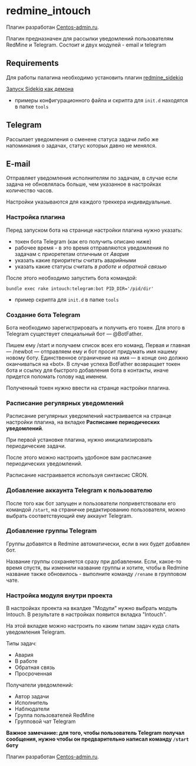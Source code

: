 # redmine_intouch

Плагин разработан [Centos-admin.ru](http://centos-admin.ru/).

Плагин предназначен для рассылки уведомлений пользователям RedMine и Telegram.
Состоит и двух модулей - email и telegram

## Requirements

Для работы палагина необходимо установить плагин [redmine_sidekiq](https://github.com/ogom/redmine_sidekiq)

[Запуск Sidekiq как демона](https://github.com/mperham/sidekiq/wiki/Deployment#daemonization)

* примеры конфигурационного файла и скрипта для `init.d` находятся в папке `tools`

## Telegram

Рассылает уведомления о сменене статуса задачи либо же напоминания о задачах, статус которых давно не менялся.

## E-mail

Отправляет уведомления исполнителям по задачам, в случае если задача не обновлялась больше, чем указанное в настройках количество часов.

Настройки указываются для каждого треккера индивидуальные.

### Настройка плагина

Перед запуском бота на странице настройки плагина нужно указать:

* токен бота Telegram (как его получить описано ниже)
* рабочее время - в это время отправляются уведомления по задачам с приорететам отличным от *Авария*
* указать какие приоритеты считать аварийными
* указать какие статусы считать *в работе* и *обратной связью*

После этого необходимо запустить бота командой:

```
bundle exec rake intouch:telegram:bot PID_DIR='/pid/dir'
```

* пример скрипта для `init.d` в папке `tools`

### Создание бота Telegram

Бота необходимо зарегистрировать и получить его токен. Для этого в Telegram существует специальный бот — @BotFather.

Пишем ему /start и получаем список всех его команд.
Первая и главная — /newbot — отправляем ему и бот просит придумать имя нашему новому боту. Единственное ограничение на имя — в конце оно должно оканчиваться на «bot». В случае успеха BotFather возвращает токен бота и ссылку для быстрого добавления бота в контакты, иначе придется поломать голову над именем.

Полученный токен нужно ввести на странце настройки плагина.

### Расписание регулярных уведомлений

Расписание регулярных уведомлений настраивается на странце настройки плагина, на вкладке **Расписание периодических уведомлений**.

При первой установке плагина, нужно инициализировать периодические задачи.

После этого можно настроить удобоное вам расписание периодических уведомлений.

Расписание настраивается используя синтаксис CRON.

### Добавление аккаунта Telegram к пользователю

После того как бот запущен и пользователи поприветствовали его командой `/start`,
на страничке редактированию пользователя, можно выбрать соответствующий ему аккаунт Telegram.

### Добавление группы Telegram

Группы добавятся в Redmine автоматически, если в них будет добавлен бот.

Название группы сохраняется сразу при добавлении. Если, какое-то время спустя, вы изменили название группы и хотите, чтобы в Redmine название также обновилось - выполните команду `/rename` в групповом чате.

### Настройка модуля внутри проекта

В настройках проекта на вкалдке "Модули" нужно выбрать модуль Intouch.
В результате в настройках появится вкладка "Intouch".

На этой вкладке можно настроить по каким типам задач куда слать уведомления Telegram.

Типы задач:

* Авария
* В работе
* Обратная связь
* Просроченная

Получатели уведомлений:

* Автор задачи
* Исполнитель
* Наблюдатели
* Группа пользователей RedMine
* Групповой чат Telegram

**Важное замечание: для того, чтобы пользователь Telegram получал сообщения, нужно чтобы он предварительно написал команду ```/start``` боту**




Плагин разработан [Centos-admin.ru](http://centos-admin.ru/).
